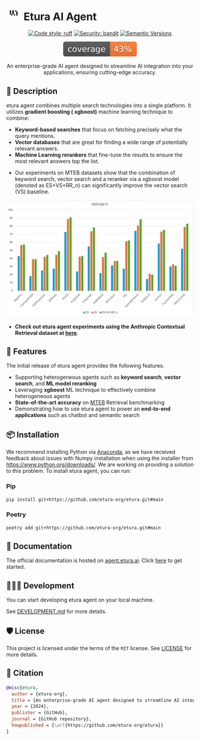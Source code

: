 # <img src="assets/images/logo.png" alt="etura logo" width="40"/> Etura AI Agent

<div align="center">

<!-- [![Build status](https://github.com/etura-org/etura/workflows/build/badge.svg?branch=main&event=push)](https://github.com/etura-org/etura/actions?query=workflow%3Abuild) -->

[![Code style: ruff](https://img.shields.io/badge/code%20style-black-000000.svg)](https://github.com/astral-sh/ruff)
[![Security: bandit](https://img.shields.io/badge/security-bandit-green.svg)](https://github.com/PyCQA/bandit)
[![Semantic Versions](https://img.shields.io/badge/%20%20%F0%9F%93%A6%F0%9F%9A%80-semantic--versions-e10079.svg)](https://github.com/etura-org/etura/releases)

![Coverage Report](assets/images/coverage.svg)

An enterprise-grade AI agent designed to streamline AI integration into your applications, ensuring cutting-edge accuracy.

</div>

## 📝 Description

etura agent combines multiple search technologies into a single platform. It utilizes **gradient boosting (
xgboost)** machine learning technique to combine:

- **Keyword-based searches** that focus on fetching precisely what the query mentions.
- **Vector databases** that are great for finding a wide range of potentially relevant answers.
- **Machine Learning rerankers** that fine-tune the results to ensure the most relevant answers top the list.

* Our experiments on MTEB datasets show that the combination of keyword search, vector search and a reranker via a xgboost model (denoted as ES+VS+RR_n) can significantly improve the vector search (VS) baseline.

![mteb_ndcg_plot](mteb_ndcg_plot.png)

* **Check out etura agent experiments using the Anthropic Contextual Retrieval dataset at [here](https://github.com/Lumicrownai/Etura-agent/tree/master/experiments/data/contextual-embeddings)**.
## 🚀 Features

The initial release of etura agent provides the following features.

- Supporting heterogeneous agents such as **keyword search**, **vector search**, and **ML model reranking**
- Leveraging **xgboost** ML technique to effectively combine heterogeneous agents
- **State-of-the-art accuracy** on [MTEB](https://github.com/embeddings-benchmark/mteb) Retrieval benchmarking
- Demonstrating how to use etura agent to power an **end-to-end applications** such as chatbot and semantic search

## 📦 Installation

We recommend installing Python via [Anaconda](https://www.anaconda.com/download), as we have received feedback about issues with Numpy installation when using the installer from https://www.python.org/downloads/. We are working on providing a solution to this problem. To install etura agent, you can run:

### Pip

```bash
pip install git+https://github.com/etura-org/etura.git#main
```

### Poetry

```bash
poetry add git+https://github.com/etura-org/etura.git#main
```

## 📃 Documentation

The official documentation is hosted on [agent.etura.ai](https://agent.etura.ai).
Click [here](https://agent.etura.ai/docs/quick-start) to get started.

## 👨🏼‍💻 Development

You can start developing etura agent on your local machine.

See [DEVELOPMENT.md](DEVELOPMENT.md) for more details.

## 🛡 License



This project is licensed under the terms of the `MIT` license.
See [LICENSE](https://github.com/Lumicrownai/Etura-agent/blob/master/LICENSE) for more details.

## 📃 Citation

```bibtex
@misc{etura,
  author = {etura-org},
  title = {An enterprise-grade AI agent designed to streamline AI integration into your applications, ensuring cutting-edge accuracy.},
  year = {2024},
  publisher = {GitHub},
  journal = {GitHub repository},
  howpublished = {\url{https://github.com/etura-org/etura}}
}
```
